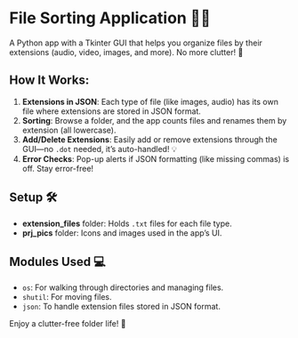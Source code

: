 # File Sorting Application 📂✨

A Python app with a Tkinter GUI that helps you organize files by their extensions (audio, video, images, and more). No more clutter! 🎉

## How It Works:
1. **Extensions in JSON**: Each type of file (like images, audio) has its own file where extensions are stored in JSON format.
2. **Sorting**: Browse a folder, and the app counts files and renames them by extension (all lowercase).
3. **Add/Delete Extensions**: Easily add or remove extensions through the GUI—no `.dot` needed, it’s auto-handled! 💡
4. **Error Checks**: Pop-up alerts if JSON formatting (like missing commas) is off. Stay error-free!

## Setup 🛠
- **extension_files** folder: Holds `.txt` files for each file type.
- **prj_pics** folder: Icons and images used in the app’s UI.


## Modules Used 💻
- `os`: For walking through directories and managing files.
- `shutil`: For moving files.
- `json`: To handle extension files stored in JSON format.

Enjoy a clutter-free folder life! 🎯
